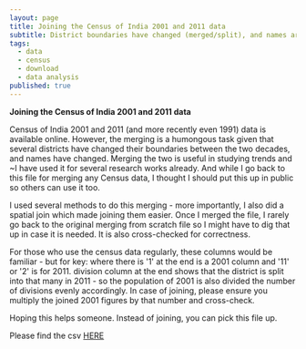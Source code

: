 ```yaml
---
layout: page
title: Joining the Census of India 2001 and 2011 data   
subtitle: District boundaries have changed (merged/split), and names are different - so it is a task joining the two! 
tags:
  - data
  - census
  - download
  - data analysis
published: true
---
```


**Joining the Census of India 2001 and 2011 data**

Census of India 2001 and 2011 (and more recently even 1991) data is available online. However, the merging is a humongous task given that several districts have changed their boundaries between the two decades, and names have changed. Merging the two is useful in studying trends and ~I have used it for several research works already. And while I go back to this file for merging any Census data, I thought I should put this up in public so others can use it too. 

I used several methods to do this merging - more importantly, I also did a spatial join which made joining them easier. Once I merged the file, I rarely go back to the original merging from scratch file so I might have to dig that up in case it is needed. It is also cross-checked for correctness. 

For those who use the census data regularly, these columns would be familiar - but for key: where there is '1' at the end is a 2001 column and '11' or '2' is for 2011. division column at the end shows that the district is split into that many in 2011 - so the population of 2001 is also divided the number of divisions evenly accordingly. In case of joining, please ensure you multiply the joined 2001 figures by that number and cross-check. 

Hoping this helps someone. Instead of joining, you can pick this file up. 

Please find the csv [HERE](/assets/file/CensusMerge_2001_2011.csv)

